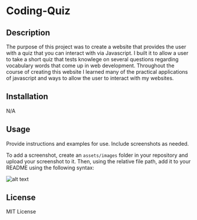 # Coding-Quiz

## Description


The purpose of this project was to create a website that provides the user with a quiz that you can interact with via Javascript.
I built it to allow a user to take a short quiz that tests knowlege on several questions regarding vocabulary words that come up in web development.
Throughout the course of creating this website I learned many of the practical applications of javascript and ways to allow the user to interact with my websites.

## Installation

N/A

## Usage

Provide instructions and examples for use. Include screenshots as needed.

To add a screenshot, create an `assets/images` folder in your repository and upload your screenshot to it. Then, using the relative file path, add it to your README using the following syntax:

![alt text](assets/images/screenshot.png)


## License

MIT License
